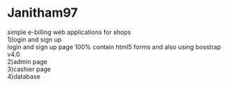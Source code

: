 # Janitham97
simple e-billing web applications for shops</br>
1)login and sign up</br>
   login and sign up page 100% contain html5 forms and also using bosstrap v4.0 </br>
2)admin page</br>
3)cashier page</br>
4)database</br>
